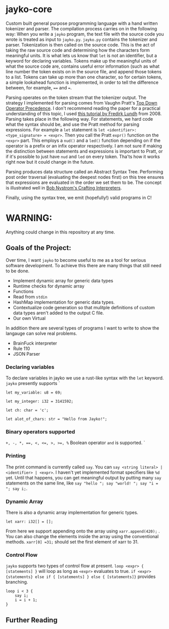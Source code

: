 # jayko-core
Custom built general purpose programming language with a hand written tokenizer and parser.  The compilation process carries on in the following way: When you write a `jayko` program, the text file with the source code you wrote is treated as input to `jayko.py`.  `jayko.py` contains the tokenizer and parser.  Tokenization is then called on the source code.  This is the act of taking the raw source code and determining how the characters form meaningful units.  It is what lets us know that `let` is not an identifier, but a keyword for declaring variables.  Tokens make up the meaningful units of what the source code are, contains useful error information (such as what line number the token exists on in the source file, and append those tokens to a list.  Tokens can take up more than one character, so for certain tokens, a simple lookahead function is implemented, in order to tell the difference between, for example, `==` and `=`.

Parsing operates on the token stream that the tokenizer output.  The strategy I implemented for parsing comes from Vaughn Pratt's [Top Down Operator Precedence](https://dl.acm.org/doi/10.1145/512927.512931). I don't recommend reading the paper for a practical understanding of this topic, I used [this tutorial by Fredirk Lundh](https://web.archive.org/web/20150228044653/http://effbot.org/zone/simple-top-down-parsing.htm) from 2008.  Parsing takes place in the following way.  For statements, we hard code what the syntax should be, and use the Pratt method for parsing expressions. For example a `let` statement is `let <identifier>: <type_signature> = <expr>`.  Then you call the Pratt `expr()` function on the `<expr>` part. This employs a `nud()` and a `led()` function depending on if the operator is a prefix or an infix operator respectively.  I am not sure if making the distinction between statements and expressions is important to Pratt, or if it's possible to just have `nud` and `led` on every token.  Tha'ts how it works right now but it could change in the future. 

Parsing produces data structure called an Abstract Syntax Tree. Performing post order traversal (evaluating the deepest nodes first) on this tree ensures that expressions are evaluated in the order we set them to be. The concept is illustrated well in [Bob Nystrom's Crafting Interpreters](https://craftinginterpreters.com/representing-code.html).  

Finally, using the syntax tree, we emit (hopefully!) valid programs in C!
# WARNING:
Anything could change in this repository at any time.  

## Goals of the Project: 
Over time, I want `jayko` to become useful to me as a tool for serious software development. To achieve this there are many things that still need to be done.  
- Implement dynamic array for generic data types
- Runtime checks for dynamic array
- Functions
- Read from `stdin`
- HashMap implementation for generic data types.
- Contextualize code generation so that mulitple definitions of custom data types aren't added to the output C file.
- Our own Virtual

In addition there are several types of programs I want to write to show the langauge can solve real problems. 
-  BrainFuck interpreter
-  Rule 110
-  JSON Parser


### Declaring variables 
To declare variables in jayko we use a rust-like syntax with the `let` keyword. `jayko` presently supports `

`let my_variable: u8 = 69;`

`let my_integer: i32 = 3141592;`

`let ch: char = 'c';`

`let alot_of_chars: str = "Hello from Jayko!";`

### Binary operators supported
`+, -, *, ==, <, <=, >, >=, %`  Boolean operator `and` is supported.  `

### Printing
The print command is currently called `say`.  You can `say <string literal> | <identifier> | <expr>`.  I haven't yet implemented format specifiers like `%d` yet. Until that happens, you can get meaningful output by putting many `say` statements on the same line, like `say "hello "; say "world! "; say "i = "; say i;`.  

### Dynamic Array
There is also a dynamic array implementation for generic types.

`let xarr: i32[] = [];`

From here we support appending onto the array using `xarr.append(420);` .
You can also change the elements inside the array using the conventional methods. 
`xarr[0] =31;` should set the first element of xarr to 31.  

### Control Flow
`jayko` supports two types of control flow at present.  `loop <expr> { [statements] }` will loop as long as `<expr>` evaluates to true. `if <expr> {statements} else if { [statements] } else { [statements]}` provides branching. 
```
loop i < 3 {
    say i; 
    i = i + 1;
}
```

## Further  Reading



